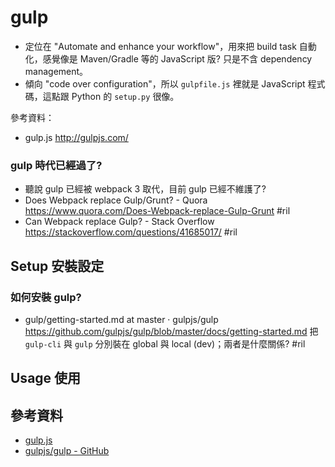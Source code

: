 # gulp

  - 定位在 "Automate and enhance your workflow"，用來把 build task 自動化，感覺像是 Maven/Gradle 等的 JavaScript 版? 只是不含 dependency management。
  - 傾向 "code over configuration"，所以 `gulpfile.js` 裡就是 JavaScript 程式碼，這點跟 Python 的 `setup.py` 很像。

參考資料：

  - gulp.js http://gulpjs.com/

### gulp 時代已經過了?

  - 聽說 gulp 已經被 webpack 3 取代，目前 gulp 已經不維護了?
  - Does Webpack replace Gulp/Grunt? - Quora https://www.quora.com/Does-Webpack-replace-Gulp-Grunt #ril
  - Can Webpack replace Gulp? - Stack Overflow https://stackoverflow.com/questions/41685017/ #ril

## Setup 安裝設定

### 如何安裝 gulp?

  - gulp/getting-started.md at master · gulpjs/gulp https://github.com/gulpjs/gulp/blob/master/docs/getting-started.md 把 `gulp-cli` 與 `gulp` 分別裝在 global 與 local (dev)；兩者是什麼關係? #ril

## Usage 使用

## 參考資料

  - [gulp.js](http://gulpjs.com/)
  - [gulpjs/gulp - GitHub](https://github.com/gulpjs/gulp)

